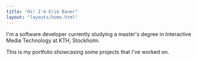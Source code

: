 ```yaml
---
title: "Hi! I'm Erik Bauer"
layout: "layouts/home.html"
---
```


I'm a software developer currently studying a master's degree in Interactive Media Technology at KTH, Stockholm. 

This is my portfolio showcasing some projects that I've worked on.
